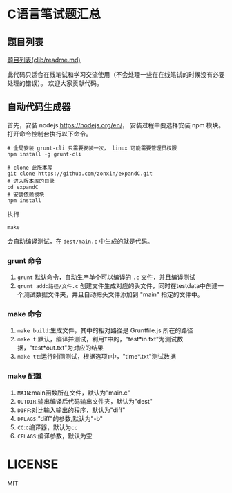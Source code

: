 # C语言笔试题汇总

## 题目列表

[题目列表(clib/readme.md)](clib/readme.md)

此代码只适合在线笔试和学习交流使用（不会处理一些在在线笔试的时候没有必要处理的错误）。
欢迎大家贡献代码。

## 自动代码生成器

首先，安装 nodejs <https://nodejs.org/en/>， 安装过程中要选择安装 npm 模块。打开命令控制台执行以下命令。

    # 全局安装 grunt-cli 只需要安装一次， linux 可能需要管理员权限
    npm install -g grunt-cli 
    
    # clone 此版本库
    git clone https://github.com/zonxin/expandC.git
    # 进入版本库的目录
    cd expandC
    # 安装依赖模块
    npm install

执行

    make

会自动编译测试，在 `dest/main.c` 中生成的就是代码。

### grunt 命令

1. `grunt` 默认命令，自动生产单个可以编译的 `.c` 文件，并且编译测试
5. `grunt add:路径/文件.c` 创建文件生成对应的头文件，同时在testdata中创建一个测试数据文件夹，并且自动把头文件添加到 "main" 指定的文件中。

### make 命令

1. `make build`:生成文件，其中的相对路径是 Gruntfile.js 所在的路径
2. `make t`:默认，编译并测试，利用`T`中的，"test\*in.txt"为测试数据，"test\*out.txt"为对应的结果
3. `make tt`:运行时间测试，根据选项`T`中，"time\*.txt"测试数据

### make 配置

1. `MAIN`:main函数所在文件，默认为"main.c"
2. `OUTDIR`:输出编译后代码输出文件夹，默认为"dest"
3. `DIFF`:对比输入输出的程序，默认为"diff"
4. `DFLAGS`:"diff"的参数,默认为"-b"
6. `CC`:c编译器，默认为`cc`
7. `CFLAGS`:编译参数，默认为空

# LICENSE

MIT

